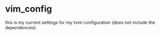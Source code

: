# vim_config
this is my current settings for my tvim configuration (does not include the dependencies)

